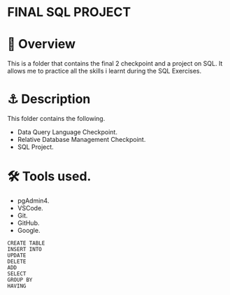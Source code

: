 # FINAL SQL PROJECT

# 🎯 Overview
This is a folder that contains the final 2 checkpoint and a project on SQL. It allows me to practice all the skills i learnt during the SQL Exercises.

# ⚓ Description
This folder contains the following.
- Data Query Language Checkpoint.
- Relative Database Management Checkpoint.
- SQL Project.

# 🛠️ Tools used.
- pgAdmin4.
- VSCode.
- Git.
- GitHub.
- Google.

```
CREATE TABLE
INSERT INTO
UPDATE
DELETE
ADD
SELECT
GROUP BY
HAVING
```
